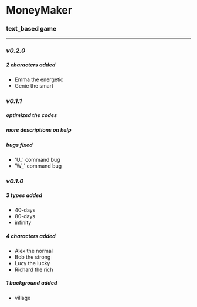 # MoneyMaker
### text_based game

---
### ***v0.2.0***
##### 2 characters added
  + Emma the energetic
  + Genie the smart

### ***v0.1.1***
##### optimized the codes

##### more descriptions on help

##### bugs fixed
  + 'U_' command bug
  + 'W_' command bug


### ***v0.1.0***
##### 3 types added
  + 40-days
  + 80-days
  + infinity

##### 4 characters added
  + Alex the normal
  + Bob the strong
  + Lucy the lucky
  + Richard the rich

##### 1 background added
  + village
